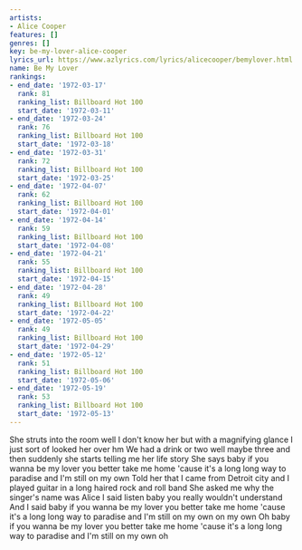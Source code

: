 ```yaml
---
artists:
- Alice Cooper
features: []
genres: []
key: be-my-lover-alice-cooper
lyrics_url: https://www.azlyrics.com/lyrics/alicecooper/bemylover.html
name: Be My Lover
rankings:
- end_date: '1972-03-17'
  rank: 81
  ranking_list: Billboard Hot 100
  start_date: '1972-03-11'
- end_date: '1972-03-24'
  rank: 76
  ranking_list: Billboard Hot 100
  start_date: '1972-03-18'
- end_date: '1972-03-31'
  rank: 72
  ranking_list: Billboard Hot 100
  start_date: '1972-03-25'
- end_date: '1972-04-07'
  rank: 62
  ranking_list: Billboard Hot 100
  start_date: '1972-04-01'
- end_date: '1972-04-14'
  rank: 59
  ranking_list: Billboard Hot 100
  start_date: '1972-04-08'
- end_date: '1972-04-21'
  rank: 55
  ranking_list: Billboard Hot 100
  start_date: '1972-04-15'
- end_date: '1972-04-28'
  rank: 49
  ranking_list: Billboard Hot 100
  start_date: '1972-04-22'
- end_date: '1972-05-05'
  rank: 49
  ranking_list: Billboard Hot 100
  start_date: '1972-04-29'
- end_date: '1972-05-12'
  rank: 51
  ranking_list: Billboard Hot 100
  start_date: '1972-05-06'
- end_date: '1972-05-19'
  rank: 53
  ranking_list: Billboard Hot 100
  start_date: '1972-05-13'
---
```


She struts into the room well I don't know her but with a magnifying glance I just sort of looked her over hm
We had a drink or two well maybe three and then suddenly she starts telling me her life story
She says baby if you wanna be my lover you better take me home
'cause it's a long long way to paradise and I'm still on my own
Told her that I came from Detroit city and I played guitar in a long haired rock and roll band
She asked me why the singer's name was Alice I said listen baby you really wouldn't understand
And I said baby if you wanna be my lover you better take me home
'cause it's a long long way to paradise and I'm still on my own on my own
Oh baby if you wanna be my lover you better take me home
'cause it's a long long way to paradise and I'm still on my own oh



